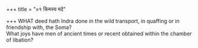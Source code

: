 +++
title = "०१ किमस्य मदे"

+++
WHAT deed hath Indra done in the wild transport, in quaffing or in friendship with, the Soma?  
     What joys have men of ancient times or recent obtained within the chamber of libation?